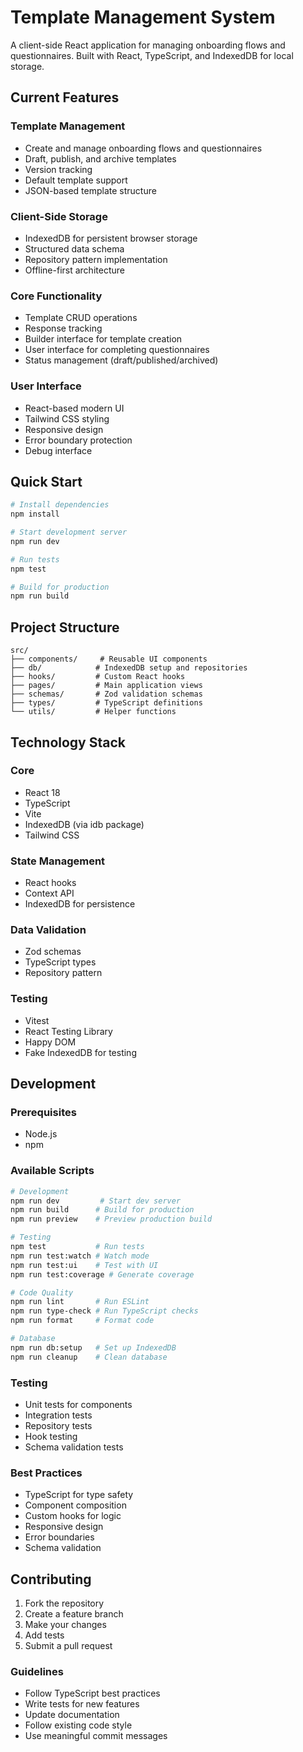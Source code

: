# Template Management System

A client-side React application for managing onboarding flows and questionnaires. Built with React, TypeScript, and IndexedDB for local storage.

## Current Features

### Template Management
- Create and manage onboarding flows and questionnaires
- Draft, publish, and archive templates
- Version tracking
- Default template support
- JSON-based template structure

### Client-Side Storage
- IndexedDB for persistent browser storage
- Structured data schema
- Repository pattern implementation
- Offline-first architecture

### Core Functionality
- Template CRUD operations
- Response tracking
- Builder interface for template creation
- User interface for completing questionnaires
- Status management (draft/published/archived)

### User Interface
- React-based modern UI
- Tailwind CSS styling
- Responsive design
- Error boundary protection
- Debug interface

## Quick Start

```bash
# Install dependencies
npm install

# Start development server
npm run dev

# Run tests
npm test

# Build for production
npm run build
```

## Project Structure

```
src/
├── components/     # Reusable UI components
├── db/            # IndexedDB setup and repositories
├── hooks/         # Custom React hooks
├── pages/         # Main application views
├── schemas/       # Zod validation schemas
├── types/         # TypeScript definitions
└── utils/         # Helper functions
```

## Technology Stack

### Core
- React 18
- TypeScript
- Vite
- IndexedDB (via idb package)
- Tailwind CSS

### State Management
- React hooks
- Context API
- IndexedDB for persistence

### Data Validation
- Zod schemas
- TypeScript types
- Repository pattern

### Testing
- Vitest
- React Testing Library
- Happy DOM
- Fake IndexedDB for testing

## Development

### Prerequisites
- Node.js
- npm

### Available Scripts

```bash
# Development
npm run dev         # Start dev server
npm run build      # Build for production
npm run preview    # Preview production build

# Testing
npm test           # Run tests
npm run test:watch # Watch mode
npm run test:ui    # Test with UI
npm run test:coverage # Generate coverage

# Code Quality
npm run lint       # Run ESLint
npm run type-check # Run TypeScript checks
npm run format     # Format code

# Database
npm run db:setup   # Set up IndexedDB
npm run cleanup    # Clean database
```

### Testing
- Unit tests for components
- Integration tests
- Repository tests
- Hook testing
- Schema validation tests

### Best Practices
- TypeScript for type safety
- Component composition
- Custom hooks for logic
- Responsive design
- Error boundaries
- Schema validation

## Contributing

1. Fork the repository
2. Create a feature branch
3. Make your changes
4. Add tests
5. Submit a pull request

### Guidelines
- Follow TypeScript best practices
- Write tests for new features
- Update documentation
- Follow existing code style
- Use meaningful commit messages